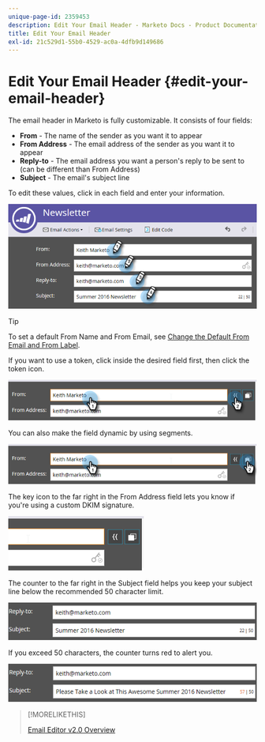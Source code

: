 ```yaml
---
unique-page-id: 2359453
description: Edit Your Email Header - Marketo Docs - Product Documentation
title: Edit Your Email Header
exl-id: 21c529d1-55b0-4529-ac0a-4dfb9d149686
---
```

# Edit Your Email Header {#edit-your-email-header}

The email header in Marketo is fully customizable. It consists of four fields:

* **From** - The name of the sender as you want it to appear
* **From Address** - The email address of the sender as you want it to appear
* **Reply-to** - The email address you want a person's reply to be sent to (can be different than From Address)
* **Subject** - The email's subject line

To edit these values, click in each field and enter your information.

![](assets/one-3.png)

>[!TIP]
>
>To set a default From Name and From Email, see [Change the Default From Email and From Label](/help/marketo/product-docs/administration/email-setup/change-the-default-from-email-and-from-label.md).

If you want to use a token, click inside the desired field first, then click the token icon.

![](assets/two-3.png)

You can also make the field dynamic by using segments.

![](assets/three-2.png)

The key icon to the far right in the From Address field lets you know if you're using a custom DKIM signature.

![](assets/four-2.png)

The counter to the far right in the Subject field helps you keep your subject line below the recommended 50 character limit.

![](assets/five-1.png)

If you exceed 50 characters, the counter turns red to alert you.

![](assets/six-1.png)

>[!MORELIKETHIS]
>
>[Email Editor v2.0 Overview](/help/marketo/product-docs/email-marketing/general/email-editor-2/email-editor-v2-0-overview.md)
